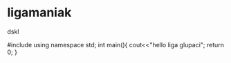 # ligamaniak
dskl

#include<iostream>
using namespace std;
int main(){
cout<<"hello liga glupaci";
return 0;
}